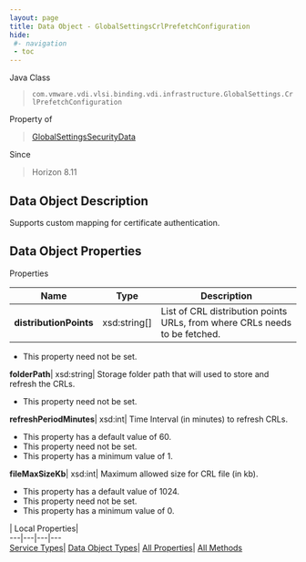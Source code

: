 ```yaml
---
layout: page
title: Data Object - GlobalSettingsCrlPrefetchConfiguration
hide:
 #- navigation
 - toc
---
```






Java Class  
> `com.vmware.vdi.vlsi.binding.vdi.infrastructure.GlobalSettings.CrlPrefetchConfiguration`

Property of  
> [GlobalSettingsSecurityData](vdi.infrastructure.GlobalSettings.SecurityData.md#field_detail)

Since  
> Horizon 8.11


## Data Object Description 

Supports custom mapping for certificate authentication. 

## Data Object Properties

Properties

Name |  Type |  Description   
---|---|---  
**distributionPoints**|  xsd:string[]|  List of CRL distribution points URLs, from where CRLs needs to be fetched.   


 * This property need not be set.

  
**folderPath**|  xsd:string|  Storage folder path that will used to store and refresh the CRLs.   


 * This property need not be set.

  
**refreshPeriodMinutes**|  xsd:int|  Time Interval (in minutes) to refresh CRLs.   


  * This property has a default value of 60.
 * This property need not be set.
  * This property has a minimum value of 1. 

  
**fileMaxSizeKb**|  xsd:int|  Maximum allowed size for CRL file (in kb).   


  * This property has a default value of 1024.
 * This property need not be set.
  * This property has a minimum value of 0. 

  
  
  
 | Local Properties|   
---|---|---|---  
[Service Types](index-mo_types.md)| [Data Object Types](index-do_types.md)| [All Properties](index-properties.md)| [All Methods](index-methods.md)  
  
  
